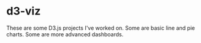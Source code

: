 # d3-viz

These are some D3.js projects I've worked on. Some are basic line and pie charts. Some are more advanced dashboards.

